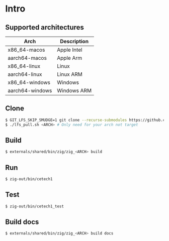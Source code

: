 # Intro

## Supported architectures

| Arch           	| Description 	|
|----------------	|-------------	|
| x86_64-macos   	| Apple Intel   |
| aarch64-macos  	| Apple Arm     |
| x86_64-linux   	| Linux         |
| aarch64-linux   	| Linux ARM     |
| x86_64-windows 	| Windows       |
| aarch64-windows 	| Windows ARM   |

## Clone

```sh
$ GIT_LFS_SKIP_SMUDGE=1 git clone --recurse-submodules https://github.com/cyberegoorg/cetech1.git 
$ ./lfs_pull.sh <ARCH> # Only need for your arch not target
```

## Build

```sh
$ externals/shared/bin/zig/zig_<ARCH> build
```

## Run
```sh
$ zig-out/bin/cetech1
```

## Test 
```sh
$ zig-out/bin/cetech1_test
```

## Build docs

```sh
$ externals/shared/bin/zig/zig_<ARCH> build docs
```
